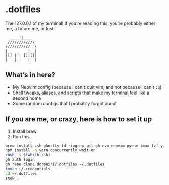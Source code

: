 # .dotfiles

The 127.0.0.1 of my terminal! If you’re reading this, you’re probably either me, a future me, or lost.

```plain
  ____||____
 ///////////\
///////////  \
|    _    |  |
|[] | | []|[]|
|   | |   |  |
```

## What’s in here?

- My Neovim config (because I can't quit vim, and not because I can't `:q`)
- Shell tweaks, aliases, and scripts that make my terminal feel like a second home
- Some random configs that I probably forgot about

## If you are me, or crazy, here is how to set it up

1. Install brew
2. Run this

```bash
brew install zsh ghostty fd ripgrep git gh nvm neovim pyenv tmux fzf yazi stow
npm install -g yarn concurrently wait-on
chsh -s $(which zsh)
gh auth login
gh repo clone dormeiri/.dotfiles ~/.dotfiles
touch ~/.credentials
cd ~/.dotfiles
stow .
```
